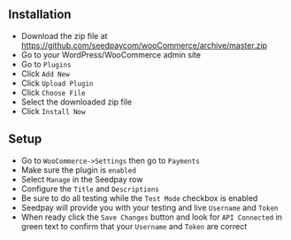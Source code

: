 ## Installation
* Download the zip file at https://github.com/seedpaycom/wooCommerce/archive/master.zip
* Go to your WordPress/WooCommerce admin site
* Go to `Plugins`
* Click `Add New`
* Click `Upload Plugin`
* Click `Choose File`
* Select the downloaded zip file
* Click `Install Now`


## Setup
* Go to `WooCommerce->Settings` then go to `Payments` 
* Make sure the plugin is `enabled`
* Select `Manage` in the Seedpay row
* Configure the `Title` and `Descriptions`
* Be sure to do all testing while the `Test Mode` checkbox is enabled
* Seedpay will provide you with your testing and live `Username` and `Token`
* When ready click the `Save Changes` button and look for `API Connected` in green text to confirm that your `Username` and `Token` are correct
